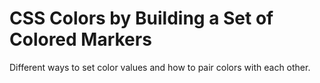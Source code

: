 # CSS Colors by Building a Set of Colored Markers
Different ways to set color values and how to pair colors with each other.
